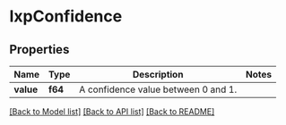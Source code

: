 # IxpConfidence

## Properties

Name | Type | Description | Notes
------------ | ------------- | ------------- | -------------
**value** | **f64** | A confidence value between 0 and 1. | 

[[Back to Model list]](../README.md#documentation-for-models) [[Back to API list]](../README.md#documentation-for-api-endpoints) [[Back to README]](../README.md)



